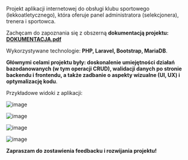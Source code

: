 Projekt aplikacji internetowej do obsługi klubu sportowego (lekkoatletycznego), która oferuje panel administratora (selekcjonera), trenera i sportowca.

Zachęcam do zapoznania się z obszerną **dokumentacją projektu: [DOKUMENTACJA.pdf](https://github.com/user-attachments/files/17667938/DOKUMENTACJA.pdf)**

Wykorzystywane technologie: **PHP, Laravel, Bootstrap, MariaDB**.

**Głównymi celami projektu były: doskonalenie umiejętności działań bazodanowanych (w tym operacji CRUD), walidacji danych po stronie backendu i frontendu, a także zadbanie o aspekty wizualne (UI, UX) i optymalizację kodu**.

Przykładowe widoki z aplikacji:

![image](https://github.com/user-attachments/assets/4fa368d5-290b-4de6-ba49-b06ff53065db)

![image](https://github.com/user-attachments/assets/b813a79f-6e34-4c4e-8e06-bd0fb85c7b31)

![image](https://github.com/user-attachments/assets/77e6395b-ae61-4cd7-abb4-b63194c0e7bd)

![image](https://github.com/user-attachments/assets/a5b97555-8419-403b-bf5d-9dcca60bd202)

**Zapraszam do zostawienia feedbacku i rozwijania projektu!**

